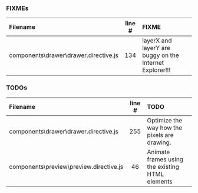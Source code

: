 ### FIXMEs
| Filename | line # | FIXME
|:------|:------:|:------
| components\drawer\drawer.directive.js | 134 | layerX and layerY are buggy on the Internet Explorer!!!

### TODOs
| Filename | line # | TODO
|:------|:------:|:------
| components\drawer\drawer.directive.js | 255 | Optimize the way how the pixels are drawing.
| components\preview\preview.directive.js | 46 | Animate frames using the existing HTML elements